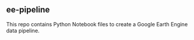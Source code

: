 ## ee-pipeline

This repo contains Python Notebook files to create a Google Earth Engine data pipeline.
